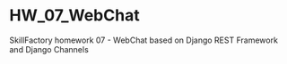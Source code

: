 # HW_07_WebChat
SkillFactory homework 07 - WebChat based on Django REST Framework and Django Channels
